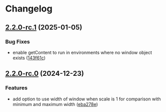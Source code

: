 # Changelog

## [2.2.0-rc.1](https://github.com/dsktschy/viewport-extra/compare/v2.2.0-rc.0...v2.2.0-rc.1) (2025-01-05)


### Bug Fixes

* enable getContent to run in environments where no window object exists ([143f61c](https://github.com/dsktschy/viewport-extra/commit/143f61c3d66195bc2a7ec1e1ce3ec0e2291de12c))

## [2.2.0-rc.0](https://github.com/dsktschy/viewport-extra/compare/v2.1.4...v2.2.0-rc.0) (2024-12-23)


### Features

* add option to use width of window when scale is 1 for comparison with minimum and maximum width ([eba278e](https://github.com/dsktschy/viewport-extra/commit/eba278eb66b67dd4ada329fc7aef962fa39d87e6))
